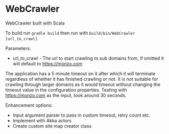 # WebCrawler
WebCrawler built with Scala

To build run `gradle build` then run with `build/bin/WebCrawler [url_to_crawl]`.

Parameters:
 * url_to_crawl - The url to start crawling to sub domains from, if omitted it will default to https://monzo.com

The application has a 5 minute timeout on it after which it will terminate regardless of whether it has finished crawling
or not. It is not suitable for crawling through larger domains as it would timeout without changing the timeout value in
the configuration properties. Testing with https://monzo.com as the input, took around 30 seconds.

Enhancement options:
 * Input argument parser to pass in custom timeout, retry count etc.
 * Implement with Akka actors
 * Create custom site map creator class
